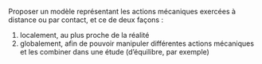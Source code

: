 Proposer un modèle représentant les actions mécaniques exercées à distance ou par contact, et ce de deux façons :

1. localement, au plus proche de la réalité
2. globalement, afin de pouvoir manipuler différentes actions mécaniques et les combiner dans une étude (d’équilibre, par exemple)